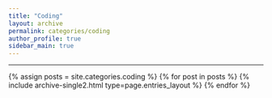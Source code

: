 ```yaml
---
title: "Coding"
layout: archive
permalink: categories/coding
author_profile: true
sidebar_main: true
---
```


<!-- 공백이 포함되어 있는 카테고리 이름의 경우 site.categories['a b c'] 이런식으로! -->

***

{% assign posts = site.categories.coding %}
{% for post in posts %} {% include archive-single2.html type=page.entries_layout %} {% endfor %}
